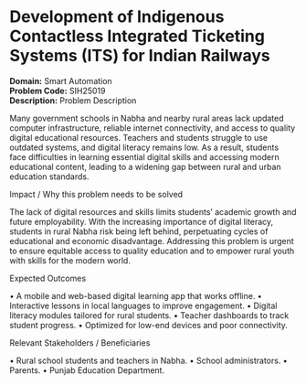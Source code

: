 # Development of Indigenous Contactless Integrated Ticketing Systems (ITS) for Indian Railways
**Domain:** Smart Automation  
**Problem Code:** SIH25019  
**Description:** Problem Description

Many government schools in Nabha and nearby rural areas lack updated computer infrastructure, reliable internet connectivity, and access to quality digital educational resources. Teachers and students struggle to use outdated systems, and digital literacy remains low. As a result, students face difficulties in learning essential digital skills and accessing modern educational content, leading to a widening gap between rural and urban education standards.

Impact / Why this problem needs to be solved

The lack of digital resources and skills limits students’ academic growth and future employability. With the increasing importance of digital literacy, students in rural Nabha risk being left behind, perpetuating cycles of educational and economic disadvantage. Addressing this problem is urgent to ensure equitable access to quality education and to empower rural youth with skills for the modern world.

Expected Outcomes

• A mobile and web-based digital learning app that works offline.
• Interactive lessons in local languages to improve engagement.
• Digital literacy modules tailored for rural students.
• Teacher dashboards to track student progress.
• Optimized for low-end devices and poor connectivity.

Relevant Stakeholders / Beneficiaries

• Rural school students and teachers in Nabha.
• School administrators.
• Parents.
• Punjab Education Department.